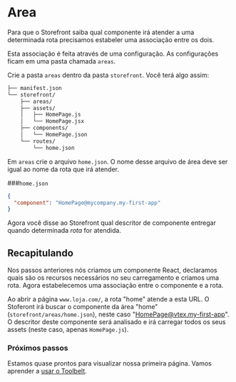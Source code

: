 # Area

Para que o Storefront saiba qual componente irá atender a uma determinada rota precisamos estabeler uma associação entre os dois.

Esta associação é feita através de uma configuração. As configurações ficam em uma pasta chamada `areas`.

Crie a pasta `areas` dentro da pasta `storefront`. Você terá algo assim:

```sh
├── manifest.json
└── storefront/
    ├── areas/
    ├── assets/
    │   ├── HomePage.js
    │   └── HomePage.jsx
    ├── components/
    │   └── HomePage.json
    └── routes/
        └── home.json
```

Em `areas` crie o arquivo `home.json`. O nome desse arquivo de área deve ser igual ao nome da rota que irá atender.

###`home.json`

```json
{
  "component": "HomePage@mycompany.my-first-app"
}
```

Agora você disse ao Storefront qual descritor de componente entregar quando determinada _rota_ for atendida.


## Recapitulando

Nos passos anteriores nós criamos um componente React, declaramos quais são os recursos necessários no seu carregamento e criamos uma rota. Agora estabelecemos uma associação entre o componente e a rota.

Ao abrir a página `www.loja.com/`, a rota "home" atende a esta URL. O Stoferont irá buscar o componente da área "home" (`storefront/areas/home.json`), neste caso "HomePage@vtex.my-first-app". O descritor deste componente será analisado e irá  carregar todos os seus assets (neste caso, apenas `HomePage.js`).

### Próximos passos

Estamos quase prontos para visualizar nossa primeira página. Vamos aprender a [usar o Toolbelt](toolbelt.md).
